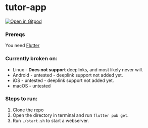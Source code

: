 # tutor-app

[![Open in Gitpod](https://gitpod.io/button/open-in-gitpod.svg)](https://gitpod.io/#https://github.com/samh06/tutor-app)

### Prereqs

You need [Flutter](https://docs.flutter.dev/get-started/install)

### Currently broken on:
- Linux - **Does not support** deeplinks, and most likely never will.
- Android - untested - deeplink support not added yet.
- iOS - untested - deeplink support not added yet.
- macOS - untested

### Steps to run:
1. Clone the repo
2. Open the directory in terminal and run `flutter pub get`.
3. Run `./start.sh` to start a webserver.

